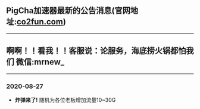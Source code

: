 ## PigCha加速器最新的公告消息(官网地址:[co2fun.com](http://co2fun.com))
***
## 啊啊！！看我！！客服说：论服务，海底捞火锅都怕我们 微信:mrnew_
***
### **2020-08-27**
- **炸弹来了!** 随机为各位老板增加流量10~30G
